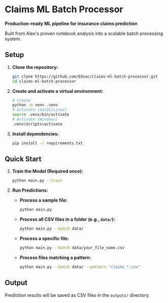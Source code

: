 # Claims ML Batch Processor

**Production-ready ML pipeline for insurance claims prediction**

Built from Alex's proven notebook analysis into a scalable batch processing system.

## Setup

1.  **Clone the repository:**
    ```bash
    git clone https://github.com/Edvac/claims-ml-batch-processor.git
    cd claims-ml-batch-processor
    ```

2.  **Create and activate a virtual environment:**
    ```bash
    # Create
    python -m venv .venv
    # Activate (macOS/Linux)
    source .venv/bin/activate
    # Activate (Windows)
    .venv\Scripts\activate
    ```

3.  **Install dependencies:**
    ```bash
    pip install -r requirements.txt
    ```


##  **Quick Start**

1.  **Train the Model (Required once):**
    ```bash
    python main.py --train
    ```

2.  **Run Predictions:**

    *   **Process a sample file:**
        ```bash
        python main.py
        ```
    *   **Process all CSV files in a folder (e.g., `data/`):**
        ```bash
        python main.py --batch data/
        ```
    *   **Process a specific file:**
        ```bash
        python main.py --batch data/your_file_name.csv
        ```
    *   **Process files matching a pattern:**
        ```bash
        python main.py --batch data/ --pattern "claims_*.csv"
        ```

## Output

Prediction results will be saved as CSV files in the `outputs/` directory.
